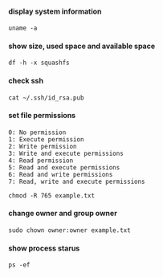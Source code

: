 #### display system information

```
uname -a
```

#### show size, used space and available space

```
df -h -x squashfs
```

#### check ssh

```
cat ~/.ssh/id_rsa.pub
```

#### set file permissions

```
0: No permission
1: Execute permission
2: Write permission
3: Write and execute permissions
4: Read permission
5: Read and execute permissions
6: Read and write permissions
7: Read, write and execute permissions

chmod -R 765 example.txt
```

#### change owner and group owner

```
sudo chown owner:owner example.txt
```

#### show process starus

```
ps -ef
```
